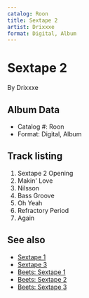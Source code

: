 ```yaml
---
catalog: Roon
title: Sextape 2
artist: Drixxxe
format: Digital, Album
---
```


# Sextape 2

By Drixxxe

## Album Data

- Catalog #: Roon
- Format: Digital, Album


## Track listing


1. Sextape 2 Opening
2. Makin' Love
3. Nilsson
4. Bass Groove
5. Oh Yeah
6. Refractory Period
7. Again


## See also

- [Sextape 1](Sextape_1.md)
- [Sextape 3](Sextape_3.md)
- [Beets: Sextape 1](../../Beets/Drixxxe/Sextape_1.md)
- [Beets: Sextape 2](../../Beets/Drixxxe/Sextape_2.md)
- [Beets: Sextape 3](../../Beets/Drixxxe/Sextape_3.md)
